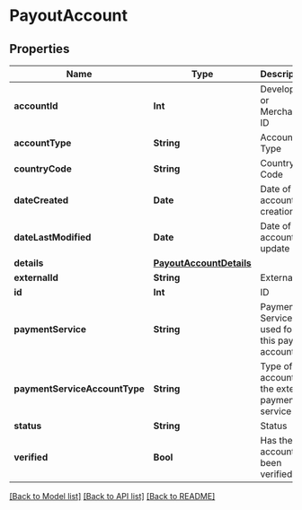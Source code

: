 # PayoutAccount

## Properties
Name | Type | Description | Notes
------------ | ------------- | ------------- | -------------
**accountId** | **Int** | Developer or Merchant ID | [optional] 
**accountType** | **String** | Account Type | [optional] 
**countryCode** | **String** | Country Code | [optional] 
**dateCreated** | **Date** | Date of account creation | [optional] 
**dateLastModified** | **Date** | Date of last account update | [optional] 
**details** | [**PayoutAccountDetails**](PayoutAccountDetails.md) |  | [optional] 
**externalId** | **String** | External ID | [optional] 
**id** | **Int** | ID | [optional] 
**paymentService** | **String** | Payment Service used for this payout account | [optional] 
**paymentServiceAccountType** | **String** | Type of account in the external payment service | [optional] 
**status** | **String** | Status | [optional] 
**verified** | **Bool** | Has the account been verified | [optional] 

[[Back to Model list]](../README.md#documentation-for-models) [[Back to API list]](../README.md#documentation-for-api-endpoints) [[Back to README]](../README.md)


